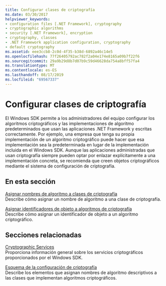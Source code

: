 ```yaml
---
title: Configurar clases de criptografía
ms.date: 03/30/2017
helpviewer_keywords:
- configuration files [.NET Framework], cryptography
- cryptographic algorithms
- security [.NET Framework], encryption
- cryptography, classes
- .NET Framework application configuration, cryptography
- default cryptography
ms.assetid: eee3ccb8-2c0d-4f35-b38d-6892a46c14e5
ms.openlocfilehash: 77f26405792ac782f2a04e174e8165a09b7f22f6
ms.sourcegitcommit: 29a9b29d8b7d07b9c59d46628da754a8bff57fa4
ms.translationtype: MT
ms.contentlocale: es-ES
ms.lasthandoff: 08/17/2019
ms.locfileid: "69567337"
---
```

# <a name="configuring-cryptography-classes"></a>Configurar clases de criptografía
El Windows SDK permite a los administradores del equipo configurar los algoritmos criptográficos y las implementaciones de algoritmo predeterminados que usan las aplicaciones .NET Framework y escritas correctamente.  Por ejemplo, una empresa que tenga su propia implementación de un algoritmo criptográfico puede hacer que esa implementación sea la predeterminada en lugar de la implementación incluida en el Windows SDK. Aunque las aplicaciones administradas que usan criptografía siempre pueden optar por enlazar explícitamente a una implementación concreta, se recomienda que creen objetos criptográficos mediante el sistema de configuración de criptografía.  
  
## <a name="in-this-section"></a>En esta sección  
 [Asignar nombres de algoritmo a clases de criptografía](../../../docs/framework/configure-apps/map-algorithm-names-to-cryptography-classes.md)  
 Describe cómo asignar un nombre de algoritmo a una clase de criptografía.  
  
 [Asignar identificadores de objeto a algoritmos de criptografía](../../../docs/framework/configure-apps/map-object-identifiers-to-cryptography-algorithms.md)  
 Describe cómo asignar un identificador de objeto a un algoritmo criptográfico.  
  
## <a name="related-sections"></a>Secciones relacionadas  
 [Cryptographic Services](../../../docs/standard/security/cryptographic-services.md)  
 Proporciona información general sobre los servicios criptográficos proporcionados por el Windows SDK.  
  
 [Esquema de la configuración de criptografía](../../../docs/framework/configure-apps/file-schema/cryptography/index.md)  
 Describe los elementos que asignan nombres de algoritmo descriptivos a las clases que implementan algoritmos criptográficos.
